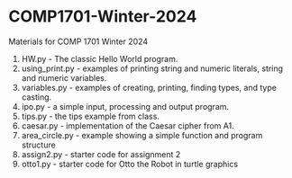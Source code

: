 # COMP1701-Winter-2024
Materials for COMP 1701 Winter 2024

1. HW.py - The classic Hello World program.
2. using_print.py - examples of printing string and numeric literals, string and numeric variables.
3. variables.py - examples of creating, printing, finding types, and type casting.
4. ipo.py - a simple input, processing and output program.
5. tips.py - the tips example from class.
6. caesar.py - implementation of the Caesar cipher from A1.
7. area_circle.py - example showing a simple function and program structure
8. assign2.py - starter code for assignment 2
9. otto1.py - starter code for Otto the Robot in turtle graphics

